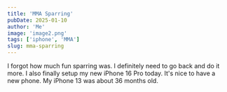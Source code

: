 ```yaml
---
title: 'MMA Sparring'
pubDate: 2025-01-10
author: 'Me'
image: 'image2.png'
tags: ['iphone', 'MMA']
slug: mma-sparring
---
```


I forgot how much fun sparring was. I definitely need to go back and do it more. I also finally setup my new iPhone 16 Pro today. It's nice to have a new phone. My iPhone 13 was about 36 months old. 


